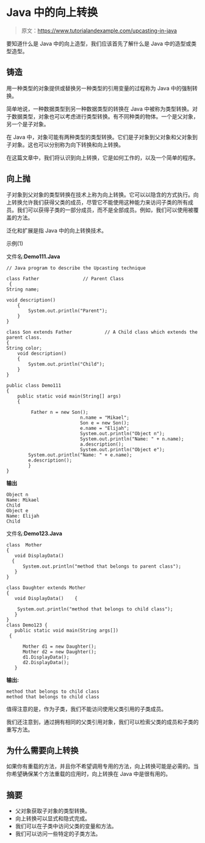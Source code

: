 # Java 中的向上转换

> 原文：<https://www.tutorialandexample.com/upcasting-in-java>

要知道什么是 Java 中的向上造型，我们应该首先了解什么是 Java 中的造型或类型造型。

## 铸造

用一种类型的对象提供或替换另一种类型的引用变量的过程称为 Java 中的强制转换。

简单地说，一种数据类型到另一种数据类型的转换在 Java 中被称为类型转换。对于数据类型，对象也可以考虑进行类型转换。有不同种类的物体。一个是父对象，另一个是子对象。

在 Java 中，对象可能有两种类型的类型转换。它们是子对象到父对象和父对象到子对象。这也可以分别称为向下转换和向上转换。

在这篇文章中，我们将认识到向上转换，它是如何工作的，以及一个简单的程序。

## 向上抛

子对象到父对象的类型转换在技术上称为向上转换。它可以以隐含的方式执行。向上转换允许我们获得父类的成员，尽管它不能使用这种能力来访问子类的所有成员。我们可以获得子类的一部分成员，而不是全部成员。例如，我们可以使用被覆盖的方法。

泛化和扩展是指 Java 中的向上转换技术。

示例(1)

文件名:**Demo111.Java**

```
// Java program to describe the Upcasting technique 

class Father				// Parent Class
 {                                                     
String name;

void description()
	{
		System.out.println("Parent");
	}
}

class Son extends Father			// A Child class which extends the parent class.
{
String color;
	void description()
	{
		System.out.println("Child");
	}
}

public class Demo111 
{
	public static void main(String[] args)
	{

		 Father n = new Son();
                           n.name = "Mikael";
                           Son e = new Son();
                           e.name = "Elijah";
                           System.out.println("Object n");
                           System.out.println("Name: " + n.name);
                           a.description();
                           System.out.println("Object e");
		System.out.println("Name: " + e.name);
		e.description();
        }
} 
```

**输出**

```
Object n
Name: Mikael
Child
Object e
Name: Elijah
Child 
```

文件名:**Demo123.Java**

```
class  Mother
{  
   void DisplayData() 
  {  
      System.out.println("method that belongs to parent class");  
   }  
}  

class Daughter extends Mother 
{  
   void DisplayData()    { 

    System.out.println("method that belongs to child class");  
   }  
}  
class Demo123 {  
   public static void main(String args[])
 {  

      Mother d1 = new Daughter();  
      Mother d2 = new Daughter();   
      d1.DisplayData();  
      d2.DisplayData();  
   } 
```

**输出:**

```
method that belongs to child class
method that belongs to child class 
```

值得注意的是，作为子类，我们不能访问使用父类引用的子类成员。

我们还注意到，通过拥有相同的父类引用对象，我们可以检索父类的成员和子类的重写方法。

## 为什么需要向上转换

如果你有重载的方法，并且你不希望调用专用的方法，向上转换可能是必需的。当你希望确保某个方法重载的应用时，向上转换在 Java 中是很有用的。

## 摘要

*   父对象获取子对象的类型转换。
*   向上转换可以显式和隐式完成。
*   我们可以在子类中访问父类的变量和方法。
*   我们可以访问一些特定的子类方法。